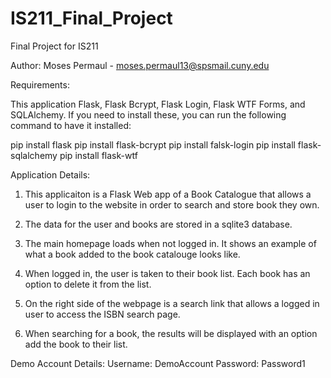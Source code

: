 # IS211_Final_Project
Final Project for IS211

Author: Moses Permaul - moses.permaul13@spsmail.cuny.edu

Requirements:

This application Flask, Flask Bcrypt, Flask Login, Flask WTF Forms, and SQLAlchemy. If you need to install these, you can run the following command to have it installed:

pip install flask
pip install flask-bcrypt
pip install falsk-login
pip install flask-sqlalchemy
pip install flask-wtf

Application Details:

1) This applicaiton is a Flask Web app of a Book Catalogue that allows a user to login to the website in order to search and store book they own.

2) The data for the user and books are stored in a sqlite3 database.

3) The main homepage loads when not logged in. It shows an example of what a book added to the book catalouge looks like.

4) When logged in, the user is taken to their book list. Each book has an option to delete it from the list.

5) On the right side of the webpage is a search link that allows a logged in user to access the ISBN search page.

6) When searching for a book, the results will be displayed with an option add the book to their list.


Demo Account Details:
Username: DemoAccount
Password: Password1